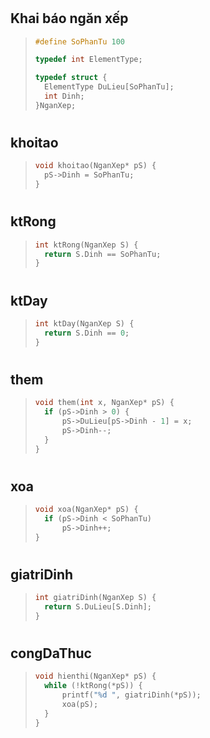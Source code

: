 #
## Khai báo ngăn xếp
>```c
>#define SoPhanTu 100
>
>typedef int ElementType;
>
>typedef struct {
>	ElementType DuLieu[SoPhanTu];
>	int Dinh;
>}NganXep;
>```

#
## khoitao
>```c
>void khoitao(NganXep* pS) {
>	pS->Dinh = SoPhanTu;
>}
>```

#
## ktRong
>```C
>int ktRong(NganXep S) {
>	return S.Dinh == SoPhanTu;
>}
>```

#
## ktDay
>```c
>int ktDay(NganXep S) {
>	return S.Dinh == 0;
>}
>```

#
## them
>```c
>void them(int x, NganXep* pS) {
>	if (pS->Dinh > 0) {
>		pS->DuLieu[pS->Dinh - 1] = x;
>		pS->Dinh--;
>	}
>}
>```

#
## xoa
>```c
>void xoa(NganXep* pS) {
>	if (pS->Dinh < SoPhanTu)
>		pS->Dinh++;
>}
>```

#
## giatriDinh
>```c
>int giatriDinh(NganXep S) {
>	return S.DuLieu[S.Dinh];
>}
>```

#
## congDaThuc
>```c
>void hienthi(NganXep* pS) {
>	while (!ktRong(*pS)) {
>		printf("%d ", giatriDinh(*pS));
>		xoa(pS);
>	}
>}
>```